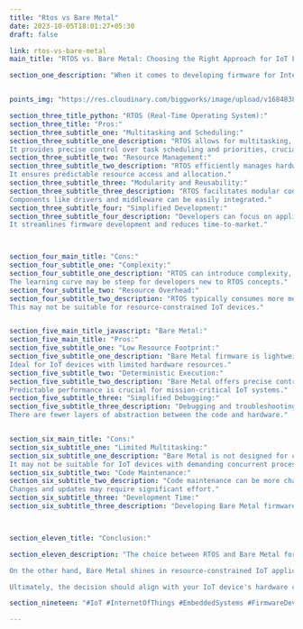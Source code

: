 ```yaml
---
title: "Rtos vs Bare Metal"
date: 2023-10-05T18:01:27+05:30
draft: false

link: rtos-vs-bare-metal
main_title: "RTOS vs. Bare Metal: Choosing the Right Approach for IoT Firmware"

section_one_description: "When it comes to developing firmware for Internet of Things (IoT) devices, one of the fundamental decisions you'll face is whether to use a Real-Time Operating System (RTOS) or adopt a Bare Metal approach. Both have their merits and are suitable for different IoT applications. Let's explore the pros and cons to help you make an informed choice."


points_img: "https://res.cloudinary.com/biggworks/image/upload/v1684838348/Group_11544_lwrsg0.png"

section_three_title_python: "RTOS (Real-Time Operating System):"
section_three_title: "Pros:"
section_three_subtitle_one: "Multitasking and Scheduling:"
section_three_subtitle_one_description: "RTOS allows for multitasking, enabling concurrent execution of multiple tasks or processes.
It provides precise control over task scheduling and priorities, crucial for real-time IoT applications."
section_three_subtitle_two: "Resource Management:"
section_three_subtitle_two_description: "RTOS efficiently manages hardware resources like memory and peripherals.
It ensures predictable resource access and allocation."
section_three_subtitle_three: "Modularity and Reusability:"
section_three_subtitle_three_description: "RTOS facilitates modular code development, promoting code reuse across projects.
Components like drivers and middleware can be easily integrated."
section_three_subtitle_four: "Simplified Development:"
section_three_subtitle_four_description: "Developers can focus on application-specific logic while the RTOS handles low-level tasks.
It streamlines firmware development and reduces time-to-market."



section_four_main_title: "Cons:"
section_four_subtitle_one: "Complexity:"
section_four_subtitle_one_description: "RTOS can introduce complexity, especially for small-scale IoT devices.
The learning curve may be steep for developers new to RTOS concepts."
section_four_subtitle_two: "Resource Overhead:"
section_four_subtitle_two_description: "RTOS typically consumes more memory and processing power than a Bare Metal approach.
This may not be suitable for resource-constrained IoT devices."


section_five_main_title_javascript: "Bare Metal:"
section_five_main_title: "Pros:"
section_five_subtitle_one: "Low Resource Footprint:"
section_five_subtitle_one_description: "Bare Metal firmware is lightweight and efficient in terms of memory and processing power usage.
Ideal for IoT devices with limited hardware resources."
section_five_subtitle_two: "Deterministic Execution:"
section_five_subtitle_two_description: "Bare Metal offers precise control over timing and execution, making it suitable for real-time applications.
Predictable performance is crucial for mission-critical IoT systems."
section_five_subtitle_three: "Simplified Debugging:"
section_five_subtitle_three_description: "Debugging and troubleshooting are typically more straightforward with Bare Metal.
There are fewer layers of abstraction between the code and hardware."


section_six_main_title: "Cons:"
section_six_subtitle_one: "Limited Multitasking:"
section_six_subtitle_one_description: "Bare Metal is not designed for complex multitasking scenarios.
It may not be suitable for IoT devices with demanding concurrent processes."
section_six_subtitle_two: "Code Maintenance:"
section_six_subtitle_two_description: "Code maintenance can be more challenging due to the absence of modular structures.
Changes and updates may require significant effort."
section_six_subtitle_three: "Development Time:"
section_six_subtitle_three_description: "Developing Bare Metal firmware can be time-consuming, as developers need to manage low-level details."



section_eleven_title: "Conclusion:"

section_eleven_description: "The choice between RTOS and Bare Metal for IoT firmware depends on your project's specific requirements and constraints. RTOS is a powerful choice for complex IoT devices with multitasking needs and where modularity is essential. It streamlines development but may be overkill for resource-constrained devices.

On the other hand, Bare Metal shines in resource-constrained IoT applications where determinism and low overhead are critical. While it may require more initial effort, it offers precise control over device behavior and is well-suited for real-time tasks.

Ultimately, the decision should align with your IoT device's hardware capabilities, performance demands, and the expertise of your development team. Both approaches have their place in the IoT ecosystem, and choosing the right one will contribute to the success of your IoT project."

section_nineteen: "#IoT #InternetOfThings #EmbeddedSystems #FirmwareDevelopment #IoTDevelopment #IoTTechnology #EmbeddedProgramming #IoTInnovation #ConnectedDevices #EmbeddedDesign #HardwareDesign #IoTProjects #EmbeddedSolutions #IoTIndustry #FirmwareEngineering #IoTDesign #WirelessCommunication #EmbeddedSoftware #IoTApplications #IoTSecurity"

---
```


